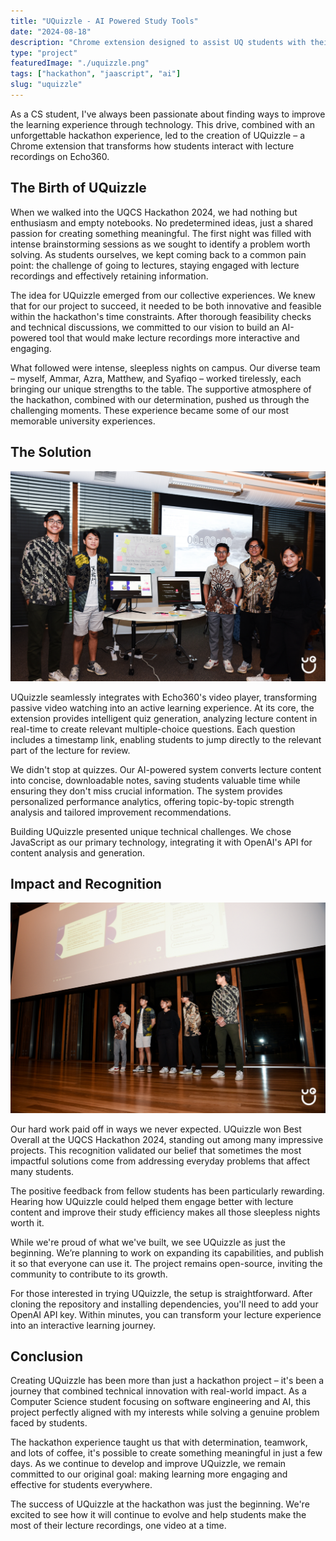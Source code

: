 ```yaml
---
title: "UQuizzle - AI Powered Study Tools"
date: "2024-08-18"
description: "Chrome extension designed to assist UQ students with their studies by integrating AI-powered tools directly into the Echo360 video player. Offers features such as quiz generation, lecture notes, jump to timestamp for specific topic to help students maximize their learning experience."
type: "project"
featuredImage: "./uquizzle.png"
tags: ["hackathon", "jaascript", "ai"]
slug: "uquizzle"
---
```


As a CS student, I've always been passionate about finding ways to improve the learning experience through technology. This drive, combined with an unforgettable hackathon experience, led to the creation of UQuizzle – a Chrome extension that transforms how students interact with lecture recordings on Echo360.

## The Birth of UQuizzle

When we walked into the UQCS Hackathon 2024, we had nothing but enthusiasm and empty notebooks. No predetermined ideas, just a shared passion for creating something meaningful. The first night was filled with intense brainstorming sessions as we sought to identify a problem worth solving. As students ourselves, we kept coming back to a common pain point: the challenge of going to lectures, staying engaged with lecture recordings and effectively retaining information.

The idea for UQuizzle emerged from our collective experiences. We knew that for our project to succeed, it needed to be both innovative and feasible within the hackathon's time constraints. After thorough feasibility checks and technical discussions, we committed to our vision to build an AI-powered tool that would make lecture recordings more interactive and engaging.

What followed were intense, sleepless nights on campus. Our diverse team – myself, Ammar, Azra, Matthew, and Syafiqo – worked tirelessly, each bringing our unique strengths to the table. The supportive atmosphere of the hackathon, combined with our determination, pushed us through the challenging moments. These experience became some of our most memorable university experiences.

## The Solution

![Our Booth](expo.jpg "Our Booth")

UQuizzle seamlessly integrates with Echo360's video player, transforming passive video watching into an active learning experience. At its core, the extension provides intelligent quiz generation, analyzing lecture content in real-time to create relevant multiple-choice questions. Each question includes a timestamp link, enabling students to jump directly to the relevant part of the lecture for review.

We didn't stop at quizzes. Our AI-powered system converts lecture content into concise, downloadable notes, saving students valuable time while ensuring they don't miss crucial information. The system provides personalized performance analytics, offering topic-by-topic strength analysis and tailored improvement recommendations.

Building UQuizzle presented unique technical challenges. We chose JavaScript as our primary technology, integrating it with OpenAI's API for content analysis and generation.

## Impact and Recognition

![Presentation and Q&A](presentation.jpg "Presentation and Q&A")

Our hard work paid off in ways we never expected. UQuizzle won Best Overall at the UQCS Hackathon 2024, standing out among many impressive projects. This recognition validated our belief that sometimes the most impactful solutions come from addressing everyday problems that affect many students.

The positive feedback from fellow students has been particularly rewarding. Hearing how UQuizzle could helped them engage better with lecture content and improve their study efficiency makes all those sleepless nights worth it.

While we're proud of what we've built, we see UQuizzle as just the beginning. We’re planning to work on expanding its capabilities, and publish it so that everyone can use it. The project remains open-source, inviting the community to contribute to its growth.

For those interested in trying UQuizzle, the setup is straightforward. After cloning the repository and installing dependencies, you'll need to add your OpenAI API key. Within minutes, you can transform your lecture experience into an interactive learning journey.

## Conclusion

Creating UQuizzle has been more than just a hackathon project – it's been a journey that combined technical innovation with real-world impact. As a Computer Science student focusing on software engineering and AI, this project perfectly aligned with my interests while solving a genuine problem faced by students.

The hackathon experience taught us that with determination, teamwork, and lots of coffee, it's possible to create something meaningful in just a few days. As we continue to develop and improve UQuizzle, we remain committed to our original goal: making learning more engaging and effective for students everywhere.

The success of UQuizzle at the hackathon was just the beginning. We're excited to see how it will continue to evolve and help students make the most of their lecture recordings, one video at a time.

